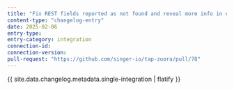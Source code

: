 ```yaml
---
title: "Fix REST fields reported as not found and reveal more info in error log"
content-type: "changelog-entry"
date: 2025-02-06
entry-type: 
entry-category: integration
connection-id: 
connection-version: 
pull-request: "https://github.com/singer-io/tap-zuora/pull/78"
---
```

{{ site.data.changelog.metadata.single-integration | flatify }}
